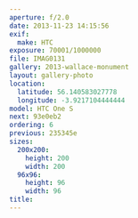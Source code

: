 ```yaml
---
aperture: f/2.0
date: 2013-11-23 14:15:56
exif:
  make: HTC
exposure: 70001/1000000
file: IMAG0131
gallery: 2013-wallace-monument
layout: gallery-photo
location:
  latitude: 56.140583027778
  longitude: -3.9217104444444
model: HTC One S
next: 93e0eb2
ordering: 6
previous: 235345e
sizes:
  200x200:
    height: 200
    width: 200
  96x96:
    height: 96
    width: 96
title: 
---
```

